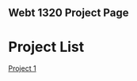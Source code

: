 ## Webt 1320 Project Page

<h1>Project List</h1>

<a href="project1/index.html" target="_blank">Project 1</a>